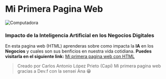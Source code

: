 # Mi Primera Pagina Web
![Computadora](https://signoscv.com/wp-content/uploads/2022/04/pagina-web-1-930x620.jpg "Computadora mostrando una pagina web")

### Impacto de la Inteligencia Artificial en los Negocios Digitales
En esta pagina web (HTML) aprenderas sobre como impacta la **IA** en los **Negocios** 
y cuales son sus benficios en nuestra vida cotidiana.
**Puedes visitarla en el siguiente link:** [Mi primera pagina web con HTML](httphttps://capikarlos.github.io/MiprimerRepositorio.github.io/:// "Primera pagina web con HTML")

>Creado por Carlos Antonio López Prieto (Capi)
>Mi primera pagina web gracias a Dev.f con la sensei Ana 😁


